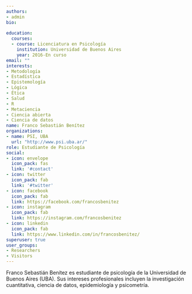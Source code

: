 ```yaml
---
authors:
- admin
bio:
  
education:
  courses:
  - course: Licenciatura en Psicología
    institution: Universidad de Buenos Aires
    year: 2016-En curso
email: ""
interests:
- Metodología
- Estadística
- Epistemología
- Lógica
- Ética
- Salud
- R
- Metaciencia
- Ciencia abierta
- Ciencia de datos
name: Franco Sebastián Benítez
organizations:
- name: PSI, UBA
  url: "http://www.psi.uba.ar/"
role: Estudiante de Psicología
social:
- icon: envelope
  icon_pack: fas
  link: '#contact'
- icon: twitter
  icon_pack: fab
  link: '#twitter'
- icon: facebook
  icon_pack: fab
  link: https://facebook.com/francosbenitez
- icon: instagram
  icon_pack: fab
  link: https://instagram.com/francosbenitez
- icon: linkedin
  icon_pack: fab
  link: https://www.linkedin.com/in/francosbenitez/
superuser: true
user_groups:
- Researchers
- Visitors
---
```


Franco Sebastián Benítez es estudiante de psicología de la Universidad de Buenos Aires (UBA). Sus intereses profesionales incluyen la investigación cuantitativa, ciencia de datos, epidemiología y psicometría.